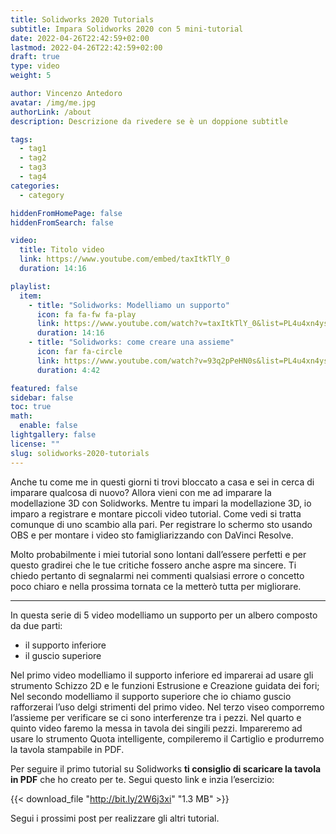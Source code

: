 ```yaml
---
title: Solidworks 2020 Tutorials
subtitle: Impara Solidworks 2020 con 5 mini-tutorial
date: 2022-04-26T22:42:59+02:00
lastmod: 2022-04-26T22:42:59+02:00
draft: true
type: video
weight: 5

author: Vincenzo Antedoro
avatar: /img/me.jpg
authorLink: /about
description: Descrizione da rivedere se è un doppione subtitle

tags:
  - tag1
  - tag2
  - tag3
  - tag4
categories:
  - category

hiddenFromHomePage: false
hiddenFromSearch: false

video:
  title: Titolo video
  link: https://www.youtube.com/embed/taxItkTlY_0
  duration: 14:16

playlist:
  item:
    - title: "Solidworks: Modelliamo un supporto"
      icon: fa fa-fw fa-play
      link: https://www.youtube.com/watch?v=taxItkTlY_0&list=PL4u4xn4ysGypW6MSxYvEMR81Thkw3vFP-&index=1
      duration: 14:16
    - title: "Solidworks: come creare una assieme"
      icon: far fa-circle
      link: https://www.youtube.com/watch?v=93q2pPeHN0s&list=PL4u4xn4ysGypW6MSxYvEMR81Thkw3vFP-&index=3
      duration: 4:42

featured: false
sidebar: false
toc: true
math:
  enable: false
lightgallery: false
license: ""
slug: solidworks-2020-tutorials
---
```


Anche tu come me in questi giorni ti trovi bloccato a casa e sei in cerca di imparare qualcosa di nuovo? Allora vieni con me ad imparare la modellazione 3D con Solidworks. 
Mentre tu impari la modellazione 3D, io imparo a registrare e montare piccoli video tutorial. Come vedi si tratta comunque di uno scambio alla pari. Per registrare lo schermo sto usando OBS e per montare i video sto famigliarizzando con DaVinci Resolve.

Molto probabilmente i miei tutorial sono lontani dall’essere perfetti e per questo gradirei che le tue critiche fossero anche aspre ma sincere. Ti chiedo pertanto di segnalarmi nei commenti qualsiasi errore o concetto poco chiaro e nella prossima tornata ce la metterò tutta per migliorare. 

---

In questa serie di 5 video modelliamo un supporto per un albero composto da due parti:

- il supporto inferiore
- il guscio superiore

Nel primo video modelliamo il supporto inferiore ed imparerai ad usare gli strumento Schizzo 2D e le funzioni Estrusione e Creazione guidata dei fori;
Nel secondo modelliamo il supporto superiore che io chiamo guscio rafforzerai l’uso delgi strimenti del primo video.
Nel terzo viseo comporremo l’assieme per verificare se ci sono interferenze tra i pezzi.
Nel quarto e quinto video faremo la messa in tavola dei singili pezzi. Impareremo ad usare lo strumento Quota intelligente, compileremo il Cartiglio e produrremo la tavola stampabile in PDF.

Per seguire il primo tutorial su Solidworks **ti consiglio di scaricare la tavola in PDF** che ho creato per te. Segui questo link e inzia l’esercizio: 

{{< download_file "http://bit.ly/2W6j3xi" "1.3 MB" >}}

Segui i prossimi post per realizzare gli altri tutorial.

